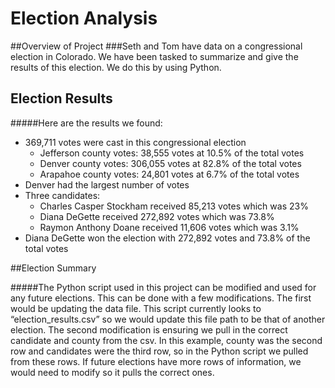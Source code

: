 # Election Analysis

##Overview of Project
###Seth and Tom have data on a congressional election in Colorado. We have been tasked to summarize and give the results of this election. We do this by using Python.  

## Election Results 

#####Here are the results we found: 
* 369,711 votes were cast in this congressional election
	* Jefferson county votes: 38,555 votes at 10.5% of the total votes
	* Denver county votes: 306,055 votes at 82.8% of the total votes 
	* Arapahoe county votes: 24,801 votes at 6.7% of the total votes
* Denver had the largest number of votes
* Three candidates: 
	* Charles Casper Stockham received 85,213 votes which was 23%
	* Diana DeGette received 272,892 votes which was 73.8%
	* Raymon Anthony Doane received 11,606 votes which was 3.1%
* Diana DeGette won the election with 272,892 votes and 73.8% of the total votes


##Election Summary 

#####The Python script used in this project can be modified and used for any future elections. This can be done with a few modifications. The first would be updating the data file. This script currently looks to “election_results.csv” so we would update this file path to be that of another election. The second modification is ensuring we pull in the correct candidate and county from the csv. In this example, county was the second row and candidates were the third row, so in the Python script we pulled from these rows. If future elections have more rows of information, we would need to modify so it pulls the correct ones.  
